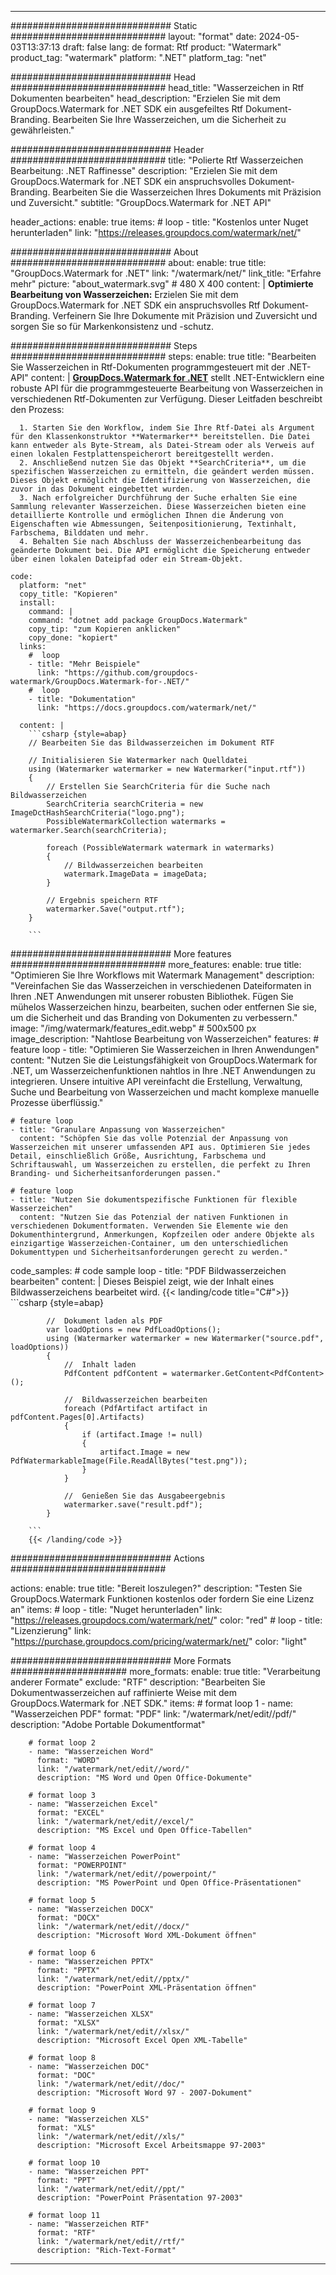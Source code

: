 
---
############################# Static ############################
layout: "format"
date:  2024-05-03T13:37:13
draft: false
lang: de
format: Rtf
product: "Watermark"
product_tag: "watermark"
platform: ".NET"
platform_tag: "net"

############################# Head ############################
head_title: "Wasserzeichen in Rtf Dokumenten bearbeiten"
head_description: "Erzielen Sie mit dem GroupDocs.Watermark for .NET SDK ein ausgefeiltes Rtf Dokument-Branding. Bearbeiten Sie Ihre Wasserzeichen, um die Sicherheit zu gewährleisten."

############################# Header ############################
title: "Polierte Rtf Wasserzeichen Bearbeitung: .NET Raffinesse" 
description: "Erzielen Sie mit dem GroupDocs.Watermark for .NET SDK ein anspruchsvolles Dokument-Branding. Bearbeiten Sie die Wasserzeichen Ihres Dokuments mit Präzision und Zuversicht."
subtitle: "GroupDocs.Watermark for .NET API" 

header_actions:
  enable: true
  items:
    #  loop
    - title: "Kostenlos unter Nuget herunterladen"
      link: "https://releases.groupdocs.com/watermark/net/"
      
############################# About ############################
about:
    enable: true
    title: "GroupDocs.Watermark for .NET"
    link: "/watermark/net/"
    link_title: "Erfahre mehr"
    picture: "about_watermark.svg" # 480 X 400
    content: |
       **Optimierte Bearbeitung von Wasserzeichen:** Erzielen Sie mit dem GroupDocs.Watermark for .NET SDK ein anspruchsvolles Rtf Dokument-Branding. Verfeinern Sie Ihre Dokumente mit Präzision und Zuversicht und sorgen Sie so für Markenkonsistenz und -schutz.

############################# Steps ############################
steps:
    enable: true
    title: "Bearbeiten Sie Wasserzeichen in Rtf-Dokumenten programmgesteuert mit der .NET-API"
    content: |
      **[GroupDocs.Watermark for .NET](https://products.groupdocs.com/watermark/net/)** stellt .NET-Entwicklern eine robuste API für die programmgesteuerte Bearbeitung von Wasserzeichen in verschiedenen Rtf-Dokumenten zur Verfügung. Dieser Leitfaden beschreibt den Prozess:
      
      1. Starten Sie den Workflow, indem Sie Ihre Rtf-Datei als Argument für den Klassenkonstruktor **Watermarker** bereitstellen. Die Datei kann entweder als Byte-Stream, als Datei-Stream oder als Verweis auf einen lokalen Festplattenspeicherort bereitgestellt werden.
      2. Anschließend nutzen Sie das Objekt **SearchCriteria**, um die spezifischen Wasserzeichen zu ermitteln, die geändert werden müssen. Dieses Objekt ermöglicht die Identifizierung von Wasserzeichen, die zuvor in das Dokument eingebettet wurden.
      3. Nach erfolgreicher Durchführung der Suche erhalten Sie eine Sammlung relevanter Wasserzeichen. Diese Wasserzeichen bieten eine detaillierte Kontrolle und ermöglichen Ihnen die Änderung von Eigenschaften wie Abmessungen, Seitenpositionierung, Textinhalt, Farbschema, Bilddaten und mehr.
      4. Behalten Sie nach Abschluss der Wasserzeichenbearbeitung das geänderte Dokument bei. Die API ermöglicht die Speicherung entweder über einen lokalen Dateipfad oder ein Stream-Objekt.
   
    code:
      platform: "net"
      copy_title: "Kopieren"
      install:
        command: |
        command: "dotnet add package GroupDocs.Watermark"
        copy_tip: "zum Kopieren anklicken"
        copy_done: "kopiert"
      links:
        #  loop
        - title: "Mehr Beispiele"
          link: "https://github.com/groupdocs-watermark/GroupDocs.Watermark-for-.NET/"
        #  loop
        - title: "Dokumentation"
          link: "https://docs.groupdocs.com/watermark/net/"
          
      content: |
        ```csharp {style=abap}
        // Bearbeiten Sie das Bildwasserzeichen im Dokument RTF

        // Initialisieren Sie Watermarker nach Quelldatei
        using (Watermarker watermarker = new Watermarker("input.rtf"))
        {
            // Erstellen Sie SearchCriteria für die Suche nach Bildwasserzeichen
            SearchCriteria searchCriteria = new ImageDctHashSearchCriteria("logo.png");
            PossibleWatermarkCollection watermarks = watermarker.Search(searchCriteria);

            foreach (PossibleWatermark watermark in watermarks)
            {
                // Bildwasserzeichen bearbeiten
                watermark.ImageData = imageData;
            }

            // Ergebnis speichern RTF
            watermarker.Save("output.rtf");
        }
        
        ```     

############################# More features ############################
more_features:
  enable: true
  title: "Optimieren Sie Ihre Workflows mit Watermark Management"
  description: "Vereinfachen Sie das Wasserzeichen in verschiedenen Dateiformaten in Ihren .NET Anwendungen mit unserer robusten Bibliothek. Fügen Sie mühelos Wasserzeichen hinzu, bearbeiten, suchen oder entfernen Sie sie, um die Sicherheit und das Branding von Dokumenten zu verbessern."
  image: "/img/watermark/features_edit.webp" # 500x500 px
  image_description: "Nahtlose Bearbeitung von Wasserzeichen"
  features:
    # feature loop
    - title: "Optimieren Sie Wasserzeichen in Ihren Anwendungen"
      content: "Nutzen Sie die Leistungsfähigkeit von GroupDocs.Watermark for .NET, um Wasserzeichenfunktionen nahtlos in Ihre .NET Anwendungen zu integrieren. Unsere intuitive API vereinfacht die Erstellung, Verwaltung, Suche und Bearbeitung von Wasserzeichen und macht komplexe manuelle Prozesse überflüssig."

    # feature loop
    - title: "Granulare Anpassung von Wasserzeichen"
      content: "Schöpfen Sie das volle Potenzial der Anpassung von Wasserzeichen mit unserer umfassenden API aus. Optimieren Sie jedes Detail, einschließlich Größe, Ausrichtung, Farbschema und Schriftauswahl, um Wasserzeichen zu erstellen, die perfekt zu Ihren Branding- und Sicherheitsanforderungen passen."

    # feature loop
    - title: "Nutzen Sie dokumentspezifische Funktionen für flexible Wasserzeichen"
      content: "Nutzen Sie das Potenzial der nativen Funktionen in verschiedenen Dokumentformaten. Verwenden Sie Elemente wie den Dokumenthintergrund, Anmerkungen, Kopfzeilen oder andere Objekte als einzigartige Wasserzeichen-Container, um den unterschiedlichen Dokumenttypen und Sicherheitsanforderungen gerecht zu werden."
      
  code_samples:
    # code sample loop
    - title: "PDF Bildwasserzeichen bearbeiten"
      content: |
        Dieses Beispiel zeigt, wie der Inhalt eines Bildwasserzeichens bearbeitet wird.
        {{< landing/code title="C#">}}
        ```csharp {style=abap}
        
            //  Dokument laden als PDF
            var loadOptions = new PdfLoadOptions();
            using (Watermarker watermarker = new Watermarker("source.pdf", loadOptions))
            {
                //  Inhalt laden
                PdfContent pdfContent = watermarker.GetContent<PdfContent>();

                //  Bildwasserzeichen bearbeiten
                foreach (PdfArtifact artifact in pdfContent.Pages[0].Artifacts)
                {
                    if (artifact.Image != null)
                    {
                        artifact.Image = new PdfWatermarkableImage(File.ReadAllBytes("test.png"));
                    }
                }

                //  Genießen Sie das Ausgabeergebnis
                watermarker.save("result.pdf");
            }

        ```
        {{< /landing/code >}}


############################# Actions ############################

actions:
  enable: true
  title: "Bereit loszulegen?"
  description: "Testen Sie GroupDocs.Watermark Funktionen kostenlos oder fordern Sie eine Lizenz an"
  items:
    #  loop
    - title: "Nuget herunterladen"
      link: "https://releases.groupdocs.com/watermark/net/"
      color: "red"
        #  loop
    - title: "Lizenzierung"
      link: "https://purchase.groupdocs.com/pricing/watermark/net/"
      color: "light"


############################# More Formats #####################
more_formats:
    enable: true
    title: "Verarbeitung anderer Formate"
    exclude: "RTF"
    description: "Bearbeiten Sie Dokumentwasserzeichen auf raffinierte Weise mit dem GroupDocs.Watermark for .NET SDK."
    items: 
        # format loop 1
        - name: "Wasserzeichen PDF"
          format: "PDF"
          link: "/watermark/net/edit//pdf/"
          description: "Adobe Portable Dokumentformat"

        # format loop 2
        - name: "Wasserzeichen Word"
          format: "WORD"
          link: "/watermark/net/edit//word/"
          description: "MS Word und Open Office-Dokumente"
          
        # format loop 3
        - name: "Wasserzeichen Excel"
          format: "EXCEL"
          link: "/watermark/net/edit//excel/"
          description: "MS Excel und Open Office-Tabellen"

        # format loop 4
        - name: "Wasserzeichen PowerPoint"
          format: "POWERPOINT"
          link: "/watermark/net/edit//powerpoint/"
          description: "MS PowerPoint und Open Office-Präsentationen"

        # format loop 5
        - name: "Wasserzeichen DOCX"
          format: "DOCX"
          link: "/watermark/net/edit//docx/"
          description: "Microsoft Word XML-Dokument öffnen"
          
        # format loop 6
        - name: "Wasserzeichen PPTX"
          format: "PPTX"
          link: "/watermark/net/edit//pptx/"
          description: "PowerPoint XML-Präsentation öffnen"
          
        # format loop 7
        - name: "Wasserzeichen XLSX"
          format: "XLSX"
          link: "/watermark/net/edit//xlsx/"
          description: "Microsoft Excel Open XML-Tabelle"

        # format loop 8
        - name: "Wasserzeichen DOC"
          format: "DOC"
          link: "/watermark/net/edit//doc/"
          description: "Microsoft Word 97 - 2007-Dokument"

        # format loop 9
        - name: "Wasserzeichen XLS"
          format: "XLS"
          link: "/watermark/net/edit//xls/"
          description: "Microsoft Excel Arbeitsmappe 97-2003"

        # format loop 10
        - name: "Wasserzeichen PPT"
          format: "PPT"
          link: "/watermark/net/edit//ppt/"
          description: "PowerPoint Präsentation 97-2003"

        # format loop 11
        - name: "Wasserzeichen RTF"
          format: "RTF"
          link: "/watermark/net/edit//rtf/"
          description: "Rich-Text-Format"

---